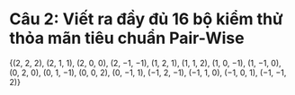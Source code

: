 # Câu 2: Viết ra đầy đủ 16 bộ kiểm thử thỏa mãn tiêu chuẩn Pair-Wise
{(2, 2, 2), (2, 1, 1), (2, 0, 0), (2, −1, −1), (1, 2, 1), (1, 1, 2), (1, 0, −1), (1, −1, 0), (0, 2, 0), (0, 1, −1), (0, 0, 2), (0, −1, 1), (−1, 2, −1), (−1, 1, 0), (−1, 0, 1), (−1, −1, 2)}